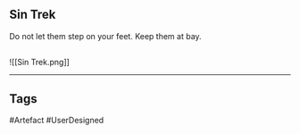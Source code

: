 ## Sin Trek
Do not let them step on your feet. Keep them at bay.
## 
![[Sin Trek.png]]

---
## Tags
#Artefact
#UserDesigned 